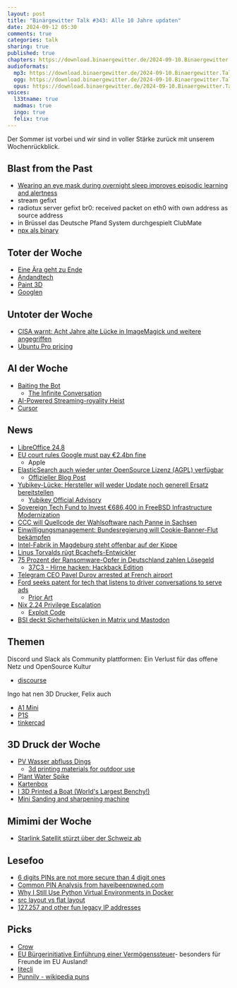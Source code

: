 ```yaml
---
layout: post
title: "Binärgewitter Talk #343: Alle 10 Jahre updaten"
date: 2024-09-12 05:30
comments: true
categories: talk
sharing: true
published: true
chapters: https://download.binaergewitter.de/2024-09-10.Binaergewitter.Talk.343.chapters.txt
audioformats:
  mp3: https://download.binaergewitter.de/2024-09-10.Binaergewitter.Talk.343.mp3
  ogg: https://download.binaergewitter.de/2024-09-10.Binaergewitter.Talk.343.ogg
  opus: https://download.binaergewitter.de/2024-09-10.Binaergewitter.Talk.343.opus
voices:
  l33tname: true
  madmas: true
  ingo: true
  felix: true
---
```

Der Sommer ist vorbei und wir sind in voller Stärke zurück mit unserem Wochenrückblick.

## Blast from the Past

- [Wearing an eye mask during overnight sleep improves episodic learning and alertness ]( https://academic.oup.com/sleep/article/46/3/zsac305/6912219 )
- stream gefixt
- radiotux server gefixt
 br0: received packet on eth0 with own address as source address
- in Brüssel das Deutsche Pfand System durchgespielt ClubMate
- [npx als binary]( https://blog.binaergewitter.de/2024/08/21/binaergewitter-talk-number-342-doppeldiskettenbrief#isso-2489 )

## Toter der Woche
- [Eine Ära geht zu Ende]( https://suma-ev.de/eine-aera-geht-zu-ende/ )
- [Andandtech]( https://www.anandtech.com/show/21542/end-of-the-road-an-anandtech-farewell )
- [Paint 3D]( https://www.heise.de/news/Microsoft-mottet-Paint-3D-ein-9839697.html )
- [Googlen]( https://tarnkappe.info/artikel/internet/das-ende-des-googelns-warum-die-generation-z-lieber-sucht-301196.html )

## Untoter der Woche
- [CISA warnt: Acht Jahre alte Lücke in ImageMagick und weitere angegriffen]( https://www.heise.de/news/Acht-Jahre-alte-Luecke-in-ImageMagick-und-weitere-Lecks-missbraucht-9863292.html )
- [Ubuntu Pro pricing]( https://ubuntu.com/pricing/pro )

## AI der Woche
- [Baiting the Bot]( https://conspirator0.substack.com/p/baiting-the-bot )
  - [The Infinite Conversation]( https://www.infiniteconversation.com/ )
- [AI-Powered Streaming-royality Heist]( https://arstechnica.com/information-technology/2024/09/fbi-busts-musicians-elaborate-ai-powered-10m-streaming-royalty-heist/ )
- [Cursor]( https://www.cursor.com/ )

## News

- [LibreOffice 24.8]( https://wiki.documentfoundation.org/ReleaseNotes/24.8 )
- [EU court rules Google must pay €2.4bn fine]( https://www.bbc.com/news/articles/cjw3e1pn741o )
  * Apple
- [ElasticSearch auch wieder unter OpenSource Lizenz (AGPL) verfügbar]( https://www.inside-it.ch/elasticsearch-wird-wieder-richtig-open-source-20240904 )
  * [Offizieller Blog Post](  https://lobste.rs/s/p0dymi/elasticsearch_is_open_source_again )
- [Yubikey-Lücke: Hersteller will weder Update noch generell Ersatz bereitstellen]( https://www.heise.de/news/Yubikey-Cloning-Angriff-Kein-Firmware-Update-vielleicht-Key-Austausch-9857807.html )
  - [Yubikey Official Advisory]( https://www.yubico.com/support/security-advisories/ysa-2024-03/ )
- [Sovereign Tech Fund to Invest €686,400 in FreeBSD Infrastructure Modernization]( https://freebsdfoundation.org/blog/sovereign-tech-fund-to-invest-e686400-in-freebsd-infrastructure-modernization/ )
- [CCC will Quellcode der Wahlsoftware nach Panne in Sachsen]( https://www.heise.de/news/Nach-Landtagswahl-Panne-CCC-will-an-Quellcode-der-saechsischen-Wahlsoftware-9861099.html )
- [Einwilligungsmanagement: Bundesregierung will Cookie-Banner-Flut bekämpfen​]( https://www.heise.de/news/Einwilligungsmanagement-Bundesregierung-will-Cookie-Banner-Flut-bekaempfen-9857507.html )
- [Intel-Fabrik in Magdeburg steht offenbar auf der Kippe]( https://www.rnd.de/wirtschaft/intel-fabrik-in-magdeburg-geplanter-bau-steht-offenbar-auf-der-kippe-CGYJZLX3TNFWNJD2MFADPXPVLE.html )
- [Linus Torvalds rügt Bcachefs-Entwickler]( https://linuxnews.de/linus-torvalds-ruegt-bcachefs-entwickler/ )
- [75 Prozent der Ransomware-Opfer in Deutschland zahlen Lösegeld]( https://www.it-business.de/ransomware-angriffe-loesegeldzahlungen-studie-a-a8feccc4c61d12b0917ef11046d6a6d1/ )
  * [37C3 - Hirne hacken: Hackback Edition]( https://www.youtube.com/watch?v=ibk3goTcdHE )
- [Telegram CEO Pavel Durov arrested at French airport]( https://www.bbc.com/news/articles/ckg2kz9kn93o )
- [Ford seeks patent for tech that listens to driver conversations to serve ads]( https://therecord.media/ford-patent-application-in-vehicle-listening-advertising )
  - [Prior Art]( https://www.dexerto.com/tech/google-facebook-partner-admits-it-can-listen-to-device-microphone-to-serve-ads-2888041/ )
- [Nix 2.24 Privilege Escalation]( https://lobste.rs/s/ixb3v7/nix_2_24_is_vulnerable_remote_privilege )
  - [Exploit Code]( https://jit.social/@delroth@delroth.net/113114622253333718 )
- [BSI deckt Sicherheitslücken in Matrix und Mastodon]( https://www.heise.de/news/BSI-findet-Sicherheitsluecken-in-Matrix-und-Mastodon-9853779.html )

## Themen

Discord und Slack als Community plattformen: Ein Verlust für das offene Netz und OpenSource Kultur
  - [discourse]( https://www.discourse.org/ )

Ingo hat nen 3D Drucker, Felix auch
- [A1 Mini](https://bambulab.com/de-de/a1-mini )
- [P1S]( https://eu.store.bambulab.com/products/p1s?srsltid=AfmBOoq63nVx9PgsVzlQEYroyaH4wXOCvPj2eYlbPkmgEEJ_vuzAofhA )
- [tinkercad]( https://www.tinkercad.com/ )

## 3D Druck der Woche

- [PV Wasser abfluss Dings]( https://www.thingiverse.com/thing:6530645 )
  - [3d printing materials for outdoor use]( https://all3dp.com/1/best-3d-printing-materials-for-outdoor-use/ )
- [Plant Water Spike]( https://www.thingiverse.com/thing:4796816 )
- [Kartenbox]( https://makerworld.com/en/models/485563#profileId-398059 )
- [I 3D Printed a Boat (World's Largest Benchy!)]( https://www.youtube.com/watch?v=ilIubT7ands )
- [Mini Sanding and sharpening machine]( https://www.printables.com/model/719862-mini-sanding-and-sharpening-machine )

## Mimimi der Woche

- [Starlink Satellit stürzt über der Schweiz ab](https://www.inside-it.ch/starlink-satellit-trat-ueber-schweiz-in-atmosphaere-ein-20240828 )

## Lesefoo

- [6 digits PINs are not more secure than 4 digit ones]( https://www.wired.com/story/phone-lock-screen-password/ )
- [Common PIN Analysis from haveibeenpwned.com]( https://github.com/Slon104/Common-PIN-Analysis-from-haveibeenpwned.com )
- [Why I Still Use Python Virtual Environments in Docker]( https://hynek.me/articles/docker-virtualenv/ )
- [src layout vs flat layout]( https://packaging.python.org/en/latest/discussions/src-layout-vs-flat-layout/ )
- [127.257 and other fun legacy IP addresses]( https://rixx.de/blog/fun-legacy-ip-addresses/ )

## Picks

- [Crow]( https://crowcpp.org/master/ )
- [EU Bürgerinitiative Einführung einer Vermögenssteuer](https://eci.ec.europa.eu/038/public/#/screen/home )- besonders für Freunde im EU Ausland!
- [litecli]( https://github.com/dbcli/litecli )
- [Punnily - wikipedia puns]( https://punnily.com/puns?word=nix )

